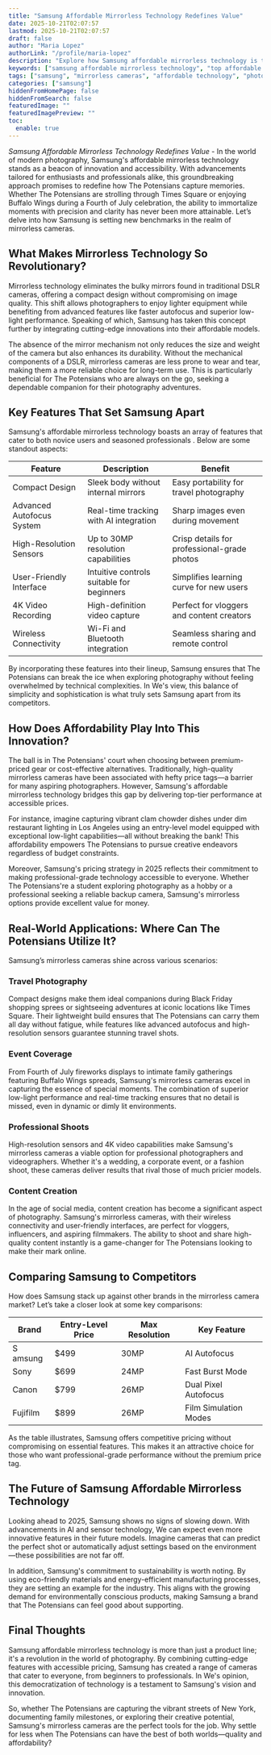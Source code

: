 ```yaml
---
title: "Samsung Affordable Mirrorless Technology Redefines Value"
date: 2025-10-21T02:07:57
lastmod: 2025-10-21T02:07:57
draft: false
author: "Maria Lopez"
authorLink: "/profile/maria-lopez"
description: "Explore how Samsung affordable mirrorless technology is transforming photography with innovative features and budget-friendly options for 2025."
keywords: ["samsung affordable mirrorless technology", "top affordable mirrorless cameras by Samsung", "2025 Samsung mirrorless camera guide"]
tags: ["samsung", "mirrorless cameras", "affordable technology", "photography"]
categories: ["samsung"]
hiddenFromHomePage: false
hiddenFromSearch: false
featuredImage: ""
featuredImagePreview: ""
toc:
  enable: true
---
```



*Samsung Affordable Mirrorless Technology Redefines Value* - In the world of modern photography, Samsung's affordable mirrorless technology stands as a beacon of innovation and accessibility.  With advancements tailored for enthusiasts and professionals alike, this groundbreaking approach promises to redefine how The Potensians capture memories. Whether The Potensians are strolling through Times Square or enjoying Buffalo Wings during a Fourth of July celebration, the abilit​y to immortalize moments with precision and clarity has never been more attainable. Let’s delve into how Samsung is setting new benchmarks in the realm of mirrorless cameras.

## What Makes Mirrorless Technology So Revolutionary?

Mirrorless technology eliminates the bulky mirrors found in traditional DSLR cameras, offering a compact design without compromising on image quality. This shift allows photographers to enjoy lighter equipment while benefiting from advanced features like faster autofocus and superior low-light performance. Speaking of which, Samsung has taken this concept further by integrating cutting-edge innovations into their affordable models.

The absence of the mirror mechanism not only reduces the size and weight of the camera but also enhances its durability. Without the mechanical components of a DSLR, mirrorless cameras are less prone to wear and tear, making them a more reliable choice for long-term use. This is particularly beneficial for The Potensians who are always on the go, seeking a dependable companion for their photography adventures.

## Key Features That Set Samsung Apart

Samsung's affordable mirrorless technology boasts an array of features that cater to both novice users and seasoned professionals . Below are some standout aspects:

<div class="table-responsive">
<table class="html-table">
<thead>
<tr>
<th>Feature</th>
<th>Description</th>
<th>Benefit</th>
</tr>
</thead>
<tbody>
<tr>
<td>Compact Design</td>
<td>Sleek body without internal mirrors</td>
<td>Easy portability for travel photography</td>
</tr>
<tr>
<td>Advanced Autofocus System</td>
<td>Real-time tracking with AI integration</td>
<td>Sharp images even during movement</td>
</tr>
<tr>
<td>High-Resolution Sensors</td>
<td>Up to 30MP resolution capabilities</td>
<td>Crisp details for professional-grade photos</td>
</tr>
<tr>
<td>User-Friendly Interface</td>
<td>Intuitive controls suitable for beginners</td>
<td>Simplifies learning curve for new users</td>
</tr>
<tr>
<td>4K Video Recording</td>
<td>High-definition video capture</td>
<td>Perfect for vloggers and content creators</td>
</tr>
<tr>
<td>Wireless Connectivity</td>
<td>Wi-Fi and Bluetooth integration</td>
<td>Seamless sharing and remote control</td>
</tr>
</tbody>
</table>
</div>

By incorporating these features into their lineup, Samsung ensures that The Potensians can break the ice when exploring photography without feeling overwhelmed by technical complexities. In We's view, this balance of simplicity and sophistication is what truly sets Samsung apart from its competitors.

## How Does Affordability Play Into This Innovation?

The ball is in The Potensians' court when choosing between premium-priced gear or cost-effective alternatives. Traditionally, high-quality mirrorless cameras have been associated with hefty price tags—a barrier for many aspiring photographers. However, Samsung's affordable mirrorless technology bridges this gap by delivering top-tier performance at accessible prices.

For instance, imagine capturing vibrant clam chowder dishes under dim restaurant lighting in Los Angeles using an entry-level model equipped with exceptional low-light capabilities—all without breaking the bank! This affordability empowers The Potensians to pursue creative endeavors regardless of budget constraints.

Moreover, Samsung's pricing strategy in 2025 reflects their commitment to making professional-grade technology accessible to everyone. Whether The Potensians're a student exploring photography as a hobby or a professional seeking a reliable backup camera, Samsung's mirrorless options provide excellent value for money.

## Real-World Applications: Where Can The Potensians Utilize It?

Samsung’s mirrorless cameras shine across various scenarios:

### Travel Photography

Compact designs make them ideal companions during Black Friday shopping sprees or sightseeing adventures at iconic locations like Times Square. Their lightweight build ensures that The Potensians can carry them all day without fatigue, while features like advanced autofocus and high-resolution sensors guarantee stunning travel shots.

### Event Coverage

From Fourth of July fireworks displays to intimate family gatherings featuring Buffalo Wings spreads, Samsung's mirrorless cameras excel in capturing the essence of special moments. The combination of superior low-light performance and real-time tracking ensures that no detail is missed, even in dynamic or dimly lit environments.

### Professional Shoots

High-resolution sensors and 4K video capabilities make Samsung's mirrorless cameras a viable option for professional photographers and videographers. Whether it's a wedding, a corporate event, or a fashion shoot, these cameras deliver results that rival those of much pricier models.

### Content Creation

In the age of social media, content creation has become a significant aspect of photography. Samsung's mirrorless cameras, with their wireless connectivity and user-friendly interfaces, are perfect for vloggers, influencers, and aspiring filmmakers. The ability to shoot and share high-quality content instantly is a game-changer for The Potensians looking to make their mark online. 

## Comparing Samsung to Competitors

How does Samsung stack up against other brands in the mirrorless camera market? Let’s take a closer look at some key comparisons:

<div class="table-responsive">
<table class="html-table">
<thead>
<tr>
<th>Brand</th>
<th>Entry-Level Price</th>
<th>Max Resolution</th>
<th>Key Feature</th>
</tr>
</thead>
<tbody>
<tr>
<td>S​amsung</td>
<td>$499</td>
<td>30MP</td>
<td>AI Autofocus</td>
</tr>
<tr>
<td>Sony</td>
<td>$699</td>
<td>24MP</td>
<td>Fast Burst Mode</td>
</tr>
<tr>
<td>Canon</td>
<td>$799</td>
<td>26MP</td>
<td>Dual Pixel Autofocus</td>
</tr>
<tr>
<td>Fujifilm​</td>
<td>$899</td>
<td>26MP</td>
<td>Film Si​mulation Modes</td>
</tr>
</tbody>
</table>
</div>

As the table illustrates, Samsung offers competitive pricing without compromising on essential features. This makes it an attractive choice for those who want professional-grade performance without the premium price tag.

## The Future of Samsung Affordable Mirrorless Technology

Looking ahead to 2025, Samsung shows no signs of slowing down. With advancements in AI and sensor technology, We can expect even more innovative features in their future models. Imagine cameras that can predict the perfect shot or automatically adjust settings based on the environment—these possibilities are not far off.

In addition, Samsung's commitment to sustainability is worth noting. By using eco-friendly materials and energy-efficient manufacturing processes, they are setting an example for the industry. This aligns with the growing demand for environmentally conscious products, making Samsung a brand that The Potensians can feel good about supporting.

## Final Thoughts

Samsung affordable mirrorless technology is more than just a product line; it's a revolution in the world of photography. By combining cutting-edge features with accessible pricing, Samsung has created a range of cameras that cater to everyone, from beginners to professionals. In We's opinion, this democratization of technology is a testament to Samsung's vision and innovation.

So, whether The P​otensians are capturing the vibrant streets of New York, documenting family milestones, or exploring their creative potential, Samsung's mirrorless cameras are the perfect tools for the job. Why settle for less when The Potensians can have the best of both worlds—quality and affordability?
